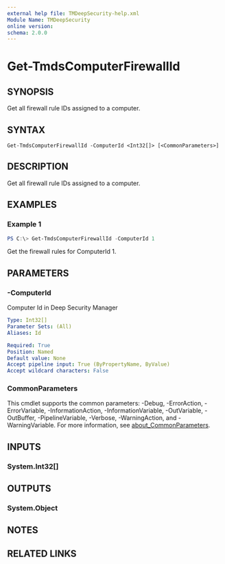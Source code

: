 ```yaml
---
external help file: TMDeepSecurity-help.xml
Module Name: TMDeepSecurity
online version:
schema: 2.0.0
---
```


# Get-TmdsComputerFirewallId

## SYNOPSIS
Get all firewall rule IDs assigned to a computer.

## SYNTAX

```
Get-TmdsComputerFirewallId -ComputerId <Int32[]> [<CommonParameters>]
```

## DESCRIPTION
Get all firewall rule IDs assigned to a computer.

## EXAMPLES

### Example 1
```powershell
PS C:\> Get-TmdsComputerFirewallId -ComputerId 1
```

Get the firewall rules for ComputerId 1.

## PARAMETERS

### -ComputerId
Computer Id in Deep Security Manager

```yaml
Type: Int32[]
Parameter Sets: (All)
Aliases: Id

Required: True
Position: Named
Default value: None
Accept pipeline input: True (ByPropertyName, ByValue)
Accept wildcard characters: False
```

### CommonParameters
This cmdlet supports the common parameters: -Debug, -ErrorAction, -ErrorVariable, -InformationAction, -InformationVariable, -OutVariable, -OutBuffer, -PipelineVariable, -Verbose, -WarningAction, and -WarningVariable. For more information, see [about_CommonParameters](http://go.microsoft.com/fwlink/?LinkID=113216).

## INPUTS

### System.Int32[]

## OUTPUTS

### System.Object
## NOTES

## RELATED LINKS
